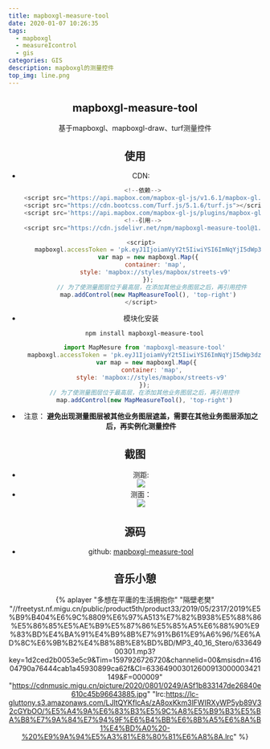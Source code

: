 ```yaml
---
title: mapboxgl-measure-tool
date: 2020-01-07 10:26:35
tags: 
  - mapboxgl
  - measureIcontrol
  - gis
categories: GIS
description: mapboxgl的测量控件
top_img: line.png
---
```

## <center>mapboxgl-measure-tool<center/>
   <center>基于mapboxgl、mapboxgl-draw、turf测量控件<center/>

## 使用
 - CDN:
   ```js
    <!--依赖-->
    <script src="https://api.mapbox.com/mapbox-gl-js/v1.6.1/mapbox-gl.js"></script>
    <script src="https://cdn.bootcss.com/Turf.js/5.1.6/turf.js"></script>
    <script src='https://api.mapbox.com/mapbox-gl-js/plugins/mapbox-gl-draw/v1.0.9/mapbox-gl-draw.js'></script>
    <!--引用-->
    <script src="https://cdn.jsdelivr.net/npm/mapboxgl-measure-tool@1.0.6/dist/index.js"></script>
   ```
    ``` js
    <script>
        mapboxgl.accessToken = 'pk.eyJ1IjoiamVyY2t5IiwiYSI6ImNqYjI5dWp3dzI1Y2YzMnM3eG0xNnV3bWsifQ.eQp4goc9Ng8SuEZcdgNJ_g';
        var map = new mapboxgl.Map({
            container: 'map',
            style: 'mapbox://styles/mapbox/streets-v9'
        });
          // 为了使测量图层位于最高层，在添加其他业务图层之后，再引用控件
        map.addControl(new MapMeasureTool(), 'top-right')
    </script>
   ```
   
  - 模块化安装
    ```
      npm install mapboxgl-measure-tool
    ```
    ```js
      import MapMesure from 'mapboxgl-measure-tool'
      mapboxgl.accessToken = 'pk.eyJ1IjoiamVyY2t5IiwiYSI6ImNqYjI5dWp3dzI1Y2YzMnM3eG0xNnV3bWsifQ.eQp4goc9Ng8SuEZcdgNJ_g';
       var map = new mapboxgl.Map({
          container: 'map',
          style: 'mapbox://styles/mapbox/streets-v9'
      });
      // 为了使测量图层位于最高层，在添加其他业务图层之后，再引用控件
      map.addControl(new MapMeasureTool(), 'top-right')

    ```
    
   - 注意： **避免出现测量图层被其他业务图层遮盖，需要在其他业务图层添加之后，再实例化测量控件**
   
   
## 截图
  - 测距:   
  ![](line.png)
  - 测面：   
  ![](area.png)

## 源码
  - github: <a href='https://github.com/JerckyLY/mapboxgl-measure-tools' target="_blank" >mapboxgl-measure-tool</a>  
 
## 音乐小憩
{% aplayer "多想在平庸的生活拥抱你" "隔壁老樊" "//freetyst.nf.migu.cn/public/product5th/product33/2019/05/2317/2019%E5%B9%B404%E6%9C%8809%E6%97%A513%E7%82%B938%E5%88%86%E5%86%85%E5%AE%B9%E5%87%86%E5%85%A5%E6%88%90%E9%83%BD%E4%BA%91%E4%B9%8B%E7%91%B61%E9%A6%96/%E6%AD%8C%E6%9B%B2%E4%B8%8B%E8%BD%BD/MP3_40_16_Stero/63364900301.mp3?key=1d2ced2b0053e5c9&Tim=1597926726720&channelid=00&msisdn=41604790a76444cab1a45930899ca62f&CI=633649003012600913000003421149&F=000009" "https://cdnmusic.migu.cn/picture/2020/0801/0249/ASf1b833147de26840e610c45b96643885.jpg" "lrc:https://lc-gluttony.s3.amazonaws.com/LJltQYKflcAs/zA8oxKkm3lFWIRXyWP5yb89V32cGYbOO/%E5%A4%9A%E6%83%B3%E5%9C%A8%E5%B9%B3%E5%BA%B8%E7%9A%84%E7%94%9F%E6%B4%BB%E6%8B%A5%E6%8A%B1%E4%BD%A0%20-%20%E9%9A%94%E5%A3%81%E8%80%81%E6%A8%8A.lrc" %}
